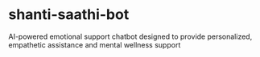 # shanti-saathi-bot
AI-powered emotional support chatbot designed to provide personalized, empathetic assistance and mental wellness support
